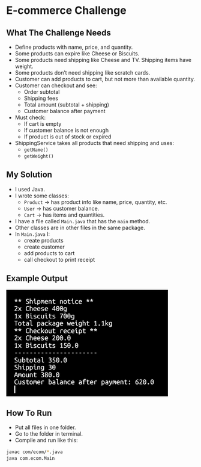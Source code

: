 # E-commerce Challenge

## What The Challenge Needs

- Define products with name, price, and quantity.
- Some products can expire like Cheese or Biscuits.
- Some products need shipping like Cheese and TV. Shipping items have weight.
- Some products don’t need shipping like scratch cards.
- Customer can add products to cart, but not more than available quantity.
- Customer can checkout and see:
  - Order subtotal
  - Shipping fees
  - Total amount (subtotal + shipping)
  - Customer balance after payment
- Must check:
  - If cart is empty
  - If customer balance is not enough
  - If product is out of stock or expired
- ShippingService takes all products that need shipping and uses:
  - `getName()`
  - `getWeight()`

## My Solution

- I used Java.
- I wrote some classes:
  - `Product` → has product info like name, price, quantity, etc.
  - `User` → has customer balance.
  - `Cart` → has items and quantities.
- I have a file called `Main.java` that has the `main` method.
- Other classes are in other files in the same package.
- In `Main.java` I:
  - create products
  - create customer
  - add products to cart
  - call checkout to print receipt
## Example Output 
![alt text](Imgs/image.png)

## How To Run

- Put all files in one folder.
- Go to the folder in terminal.
- Compile and run like this:

```bash
javac com/ecom/*.java
java com.ecom.Main
```

